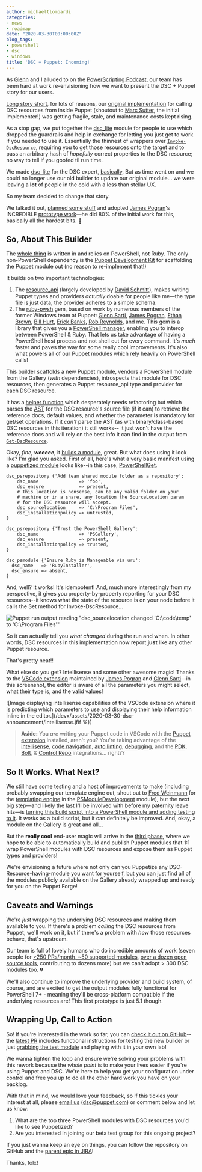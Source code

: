 ```yaml
---
author: michaeltlombardi
categories:
- news
- roadmap
date: "2020-03-30T00:00:00Z"
blog_tags:
- powershell
- dsc
- windows
title: 'DSC + Puppet: Incoming!'
---
```


As [Glenn][glenn] and I alluded to on the [PowerScripting Podcast][podcast], our team has been hard at work re-envisioning how we want to present the DSC + Puppet story for our users.

[Long story short][iac-41], for lots of reasons, our [original implementation][dsc-module] for calling DSC resources from inside Puppet (shoutout to [Marc Sutter][msutter], the initial implementer!) was getting fragile, stale, and maintenance costs kept rising.

As a stop gap, we put together the [dsc_lite][dsc_lite] module for people to use which dropped the guardrails and help in exchange for letting you just get to work if you needed to use it.
Essentially the thinnest of wrappers over [`Invoke-DscResource`][invoke-docs], requiring you to get those resources onto the target and to pass an arbitrary hash of _hopefully_ correct properties to the DSC resource;
no way to tell if you goofed til run time.

We made [dsc_lite][dsc_lite] for the DSC expert, [basically](https://github.com/puppetlabs/puppetlabs-dsc_lite/blob/master/README_Tradeoffs.md).
But as time went on and we could no longer use our old builder to update our original module...
we were leaving a **lot** of people in the cold with a less than stellar UX.

So my team decided to change that story.

We talked it out, [planned some stuff][iac-41] and adopted [James Pogran][james]'s INCREDIBLE [prototype work][prototype]—he did 80% of the initial work for this, basically all the hardest bits. 💜

## So, About This Builder

The [whole thing][repo] is written in and relies on PowerShell, not Ruby.
The only non-PowerShell dependency is the [Puppet Development Kit][pdk] for scaffolding the Puppet module out (no reason to re-implement that!)

It builds on two important technologies:

1. The [resource_api][resource_api] (largely developed by [David Schmitt][david]), makes writing Puppet types and providers _actually_ doable for people like me—the type file is just data, the provider adheres to a simple schema.
2. The [ruby-pwsh][ruby-pwsh] gem, based on work by numerous members of the former Windows team at Puppet:
   [Glenn Sarti][glenn], [James Pogran][james], [Ethan Brown][ethan], [Bill Hurt][bill], [Erick Banks][erick], [Rob Reynolds][rob], and me.
   This gem is a library that gives you a [PowerShell manager][manager], enabling you to interop between PowerShell & Ruby.
   That lets us take advantage of having a PowerShell host process and not shell out for every command.
   It's _much_ faster and paves the way for some really cool improvements.
   It's also what powers all of our Puppet modules which rely heavily on PowerShell calls!

This builder scaffolds a new Puppet module, vendors a PowerShell module from the Gallery (_with_ dependencies), introspects that module for DSC resources, then generates a Puppet resource_api type and provider for each DSC resource.

It has a [helper function][helper] which desperately needs refactoring but which parses the [AST][ast-intro] for the DSC resource's source file (if it can) to retrieve the reference docs, default values, and whether the parameter is mandatory for get/set operations.
If it _can't_ parse the AST (as with binary/class-based DSC resources in this iteration) it still works--
it just won't have the reference docs and will rely on the best info it can find in the output from [`Get-DscResource`][get-docs].

Okay, _fine_, _**weeeee**_, it [builds a module][test-module], great.
But what does using it look like?
I'm glad you asked.
First of all, here's what a very basic manifest using a [puppetized module][test-module] looks like--in this case, [PowerShellGet][psget].

```puppet
dsc_psrepository {'Add team shared module folder as a repository':
    dsc_name               => 'foo',
    dsc_ensure             => present,
    # This location is nonsense, can be any valid folder on your
    # machine or in a share, any location the SourceLocation param
    # for the DSC resource will accept.
    dsc_sourcelocation     => 'C:\Program Files',
    dsc_installationpolicy => untrusted,
}

dsc_psrepository {'Trust the PowerShell Gallery':
    dsc_name               => 'PSGallery',
    dsc_ensure             => present,
    dsc_installationpolicy => trusted,
}

dsc_psmodule {'Ensure Ruby is Manageable via uru':
  dsc_name   => 'RubyInstaller',
  dsc_ensure => absent,
}
```

And, well? It works! It's idempotent! And, much more interestingly from my perspective, it gives you property-by-property reporting for your DSC resources--it knows what the state of the resource is on your node before it calls the Set method for Invoke-DscResource...

![Puppet run output reading "dsc_sourcelocation changed 'C:\code\temp' to 'C:\Program Files'"](/devx/assets/2020-03-30-dsc-announcement/property-rep.png)

So it can actually tell you _what changed_ during the run and when.
In other words, DSC resources in this implementation now report **just** like any other Puppet resource.

That's pretty neat!!

What else do you get?
Intellisense and some other awesome magic!
Thanks to the [VSCode extension][extension] maintained by [James Pogran][james] and [Glenn Sarti][glenn]—in this screenshot, the editor is aware of all the parameters you might select, what their type is, and the valid values!

![Image displaying intellisense capabilities of the VSCode extension where it is predicting which parameters to use and displaying their help information inline in the editor.](/devx/assets/2020-03-30-dsc-announcement/intellisense.jfif %})

> **Aside:**
> You _are_ writing your Puppet code in VSCode with the [Puppet extension][extension] installed, aren't you?
> You're taking advantage of the [intellisense][intellisense], [code navigation][codenav], [auto linting][linting], [debugging][debugging], and the [PDK][pdk-vscode], [Bolt][bolt], & [Control Repo][control-repo] integrations... right??

## So It Works. What Next?

We still have some testing and a host of improvements to make (including probably swapping our template engine out, shout out to [Fred Weinmann][fred] for the [templating engine][templating] in the [PSModuleDevelopment][psmd] module), but the next big step—and likely the last I'll be involved with before my paternity leave hits—is [turning this build script into a PowerShell module and adding testing to it][phase2].
It _works_ as a build script, but it can definitely be improved.
And, okay, a module on the Gallery is great and all...

But the **really cool** end-user magic will arrive in the [third phase][phase3], where we hope to be able to automatically build and publish Puppet modules that 1:1 wrap PowerShell modules with DSC resources and expose them as Puppet types and providers!

We're envisioning a future where not only can you Puppetize any DSC-Resource-having-module you want for yourself, but you can just find all of the modules publicly available on the Gallery already wrapped up and ready for you on the Puppet Forge!

## Caveats and Warnings

We're _just_ wrapping the underlying DSC resources and making them available to you.
If there's a problem _calling_ the DSC resources from Puppet, we'll work on it, but if there's a problem with _how_ those resources behave, that's upstream.

Our team is full of lovely humans who do incredible amounts of work (seven people for [>250 PRs/month, ~50 supported modules][dashboard], [over a dozen open source tools][tools], contributing to dozens more) but we can't adopt > 300 DSC modules too. 💔

We'll also continue to improve the underlying provider and build system, of course, and are excited to get the output modules fully functional for PowerShell 7+ - meaning they'll be cross-platform compatible if the underlying resources are!
This first prototype is just 5.1 though.

## Wrapping Up, Call to Action

So! If you're interested in the work so far, you can [check it out on GitHub][repo]--
the [latest PR][pr] includes functional instructions for testing the new builder or just [grabbing the test module][test-module] and playing with it in your own lab!

We wanna tighten the loop and ensure we're solving your problems with this rework because the _whole point_ is to make your lives easier if you're using Puppet and DSC.
We're here to help you get your configuration under control and free you up to do all the other hard work you have on your backlog.

With that in mind, we would love your feedback, so if this tickles your interest at all, please [email us][email] ([dsc@puppet.com][email]) or comment below and let us know:

1. What are the top three PowerShell modules with DSC resources you'd like to see Puppetized?
2. Are you interested in joining our beta test group for this ongoing project?

If you just wanna keep an eye on things, you can follow the repository on GitHub and the [parent epic in JIRA][iac-41]!

Thanks, folx!

[ast-intro]:    https://mikefrobbins.com/2018/09/28/learning-about-the-powershell-abstract-syntax-tree-ast/
[bill]:         https://github.com/RandomNoun7
[bolt]:         https://puppet-vscode.github.io/docs/features/puppet-bolt
[codenav]:      https://puppet-vscode.github.io/docs/features/code-navigation
[control-repo]: https://puppet-vscode.github.io/docs/features/control-repository
[dashboard]:    https://puppetlabs.github.io/community_management/
[david]:        https://github.com/DavidS
[debugging]:    https://puppet-vscode.github.io/docs/features/debugging-puppet-code
[dsc_lite]:     https://forge.puppet.com/puppetlabs/dsc_lite
[dsc-module]:   https://forge.puppet.com/puppetlabs/dsc
[email]:        mailto:dsc@puppet.com
[erick]:        https://github.com/ThoughtCrhyme
[ethan]:        https://github.com/Iristyle
[extension]:    https://puppet-vscode.github.io/
[fred]:         https://github.com/FriedrichWeinmann
[get-docs]:     https://docs.microsoft.com/en-us/powershell/module/psdesiredstateconfiguration/get-dscresource?view=powershell-7
[glenn]:        https://github.com/glennsarti
[helper]:       https://github.com/puppetlabs/PuppetDscBuilder/blob/c5d349f51883abcca926a0dc6be465a037dfe957/Get-DscResourceTypeInformation.ps1
[iac-41]:       https://tickets.puppetlabs.com/browse/IAC-41
[intellisense]: https://puppet-vscode.github.io/docs/features/intellisense
[invoke-docs]:  https://docs.microsoft.com/en-us/powershell/module/psdesiredstateconfiguration/invoke-dscresource?view=powershell-7
[james]:        https://github.com/jpogran
[linting]:      https://puppet-vscode.github.io/docs/features/linting
[manager]:      https://github.com/puppetlabs/ruby-pwsh/blob/master/DESIGN.md
[msutter]:      https://github.com/msutter
[pdk-vscode]:   https://puppet-vscode.github.io/docs/features/puppet-development-kit
[pdk]:          https://puppet.com/docs/pdk/1.x/pdk.html
[phase2]:       https://tickets.puppetlabs.com/browse/IAC-648
[phase3]:       https://tickets.puppetlabs.com/browse/IAC-649
[podcast]:      https://player.fm/series/powerscripting-podcast/episode-334-powerscripting-podcast-glenn-sarti-michael-lombardi
[pr]:           https://github.com/puppetlabs/PuppetDscBuilder/pull/1
[prototype]:    https://github.com/jpogran/PuppetDscBuilder
[psget]:        https://www.powershellgallery.com/packages/PowerShellGet/2.2.3
[psmd]:         https://github.com/PowershellFrameworkCollective/PSModuleDevelopment
[repo]:         https://github.com/puppetlabs/PuppetDscBuilder
[resource_api]: https://puppet.com/docs/puppet/latest/about_the_resource_api.html
[rob]:          https://github.com/ferventcoder
[ruby-pwsh]:    https://github.com/puppetlabs/ruby-pwsh/
[templating]:   https://psframework.org/documentation/documents/psmoduledevelopment/templates.html
[test-module]:  https://github.com/puppetlabs/PuppetDscBuilder/files/4395886/michaeltlombardi-powershellget-0.1.0.tar.gz
[tools]:        https://puppetlabs.github.io/iac/tools/
